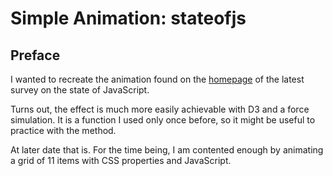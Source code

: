 # Simple Animation: stateofjs

<!-- Link to the work-in-progress pen right [here](). -->

## Preface

I wanted to recreate the animation found on the [homepage](https://2018.stateofjs.com) of the latest survey on the state of JavaScript.

Turns out, the effect is much more easily achievable with D3 and a force simulation. It is a function I used only once before, so it might be useful to practice with the method.

At later date that is. For the time being, I am contented enough by animating a grid of 11 items with CSS properties and JavaScript.
